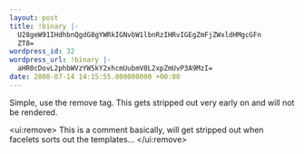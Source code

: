 ```yaml
---
layout: post
title: !binary |-
  U28geW91IHdhbnQgdG8gYWRkIGNvbW1lbnRzIHRvIGEgZmFjZWxldHMgcGFn
  ZT8=
wordpress_id: 32
wordpress_url: !binary |-
  aHR0cDovL2phbWVzYW5kY2xhcmUubmV0L2xpZmUvP3A9MzI=
date: 2008-07-14 14:15:55.000000000 +00:00
---
```

Simple, use the remove tag. This gets stripped out very early on and will not be rendered.

&lt;ui:remove&gt;
This is a comment basically, will get stripped out when facelets sorts out the templates...
&lt;/ui:remove&gt;
